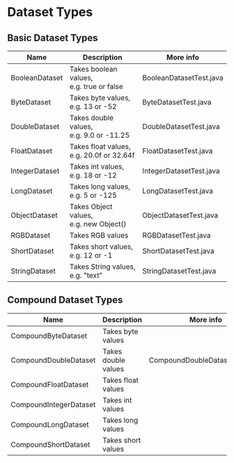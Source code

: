 # Dataset Types

## Basic Dataset Types

 Name | Description | More info
------|-------------|-----------
BooleanDataset | Takes boolean values,<br>e.g. true or false | BooleanDatasetTest.java
ByteDataset | Takes byte values,<br>e.g. 13 or -52 | ByteDatasetTest.java
DoubleDataset | Takes double values,<br>e.g. 9.0 or -11.25 | DoubleDatasetTest.java
FloatDataset | Takes float values,<br>e.g. 20.0f or 32.64f | FloatDatasetTest.java
IntegerDataset | Takes int values,<br>e.g. 18 or -12 | IntegerDatasetTest.java
LongDataset | Takes long values,<br>e.g. 5 or -125 | LongDatasetTest.java
ObjectDataset | Takes Object values,<br>e.g. new Object() | ObjectDatasetTest.java
RGBDataset | Takes RGB values | RGBDatasetTest.java
ShortDataset | Takes short values,<br>e.g. 12 or -1 | ShortDatasetTest.java
StringDataset | Takes String values,<br>e.g. "text" | StringDatasetTest.java

## Compound Dataset Types

 Name | Description | More info
------|-------------|-----------
CompoundByteDataset | Takes byte values |
CompoundDoubleDataset | Takes double values | CompoundDoubleDatasetTest.java
CompoundFloatDataset | Takes float values |
CompoundIntegerDataset | Takes int values |
CompoundLongDataset | Takes long values |
CompoundShortDataset | Takes short values |
